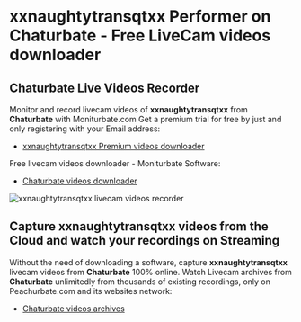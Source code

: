 # xxnaughtytransqtxx Performer on Chaturbate - Free LiveCam videos downloader

## Chaturbate Live Videos Recorder

Monitor and record livecam videos of **xxnaughtytransqtxx** from **Chaturbate** with Moniturbate.com
Get a premium trial for free by just and only registering with your Email address:
* [xxnaughtytransqtxx Premium videos downloader](https://moniturbate.com/request-demo-licence-key.html)

Free livecam videos downloader - Moniturbate Software:
* [Chaturbate videos downloader](https://moniturbate.com/moniturbate-download-software.html)

![xxnaughtytransqtxx livecam videos recorder](https://peachurnet.com/templates/moniturbate-software.png)


## Capture xxnaughtytransqtxx videos from the Cloud and watch your recordings on Streaming

Without the need of downloading a software, capture **xxnaughtytransqtxx** livecam videos from **Chaturbate** 100% online.
Watch Livecam archives from **Chaturbate** unlimitedly from thousands of existing recordings, only on Peachurbate.com and its websites network:
* [Chaturbate videos archives](https://peachurnet.com/)